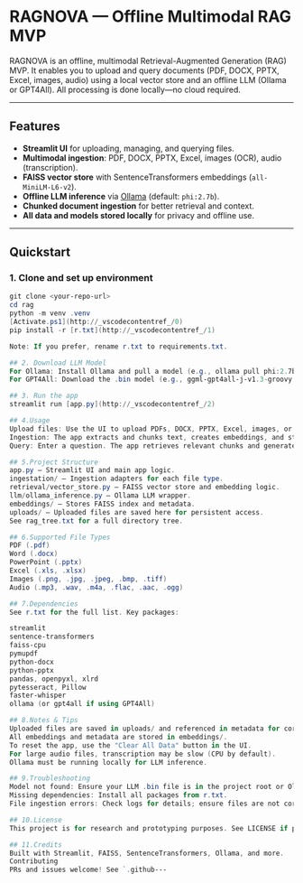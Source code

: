 # RAGNOVA — Offline Multimodal RAG MVP

RAGNOVA is an offline, multimodal Retrieval-Augmented Generation (RAG) MVP. It enables you to upload and query documents (PDF, DOCX, PPTX, Excel, images, audio) using a local vector store and an offline LLM (Ollama or GPT4All). All processing is done locally—no cloud required.

---

## Features

- **Streamlit UI** for uploading, managing, and querying files.
- **Multimodal ingestion**: PDF, DOCX, PPTX, Excel, images (OCR), audio (transcription).
- **FAISS vector store** with SentenceTransformers embeddings (`all-MiniLM-L6-v2`).
- **Offline LLM inference** via [Ollama](https://ollama.com/) (default: `phi:2.7b`).
- **Chunked document ingestion** for better retrieval and context.
- **All data and models stored locally** for privacy and offline use.

---

## Quickstart

### 1. Clone and set up environment

```powershell
git clone <your-repo-url>
cd rag
python -m venv .venv
[Activate.ps1](http://_vscodecontentref_/0)
pip install -r [r.txt](http://_vscodecontentref_/1)

Note: If you prefer, rename r.txt to requirements.txt.

## 2. Download LLM Model
For Ollama: Install Ollama and pull a model (e.g., ollama pull phi:2.7b).
For GPT4All: Download the .bin model (e.g., ggml-gpt4all-j-v1.3-groovy.bin) and place it in the project root.

## 3. Run the app
streamlit run [app.py](http://_vscodecontentref_/2)

## 4.Usage
Upload files: Use the UI to upload PDFs, DOCX, PPTX, Excel, images, or audio files.
Ingestion: The app extracts and chunks text, creates embeddings, and stores them in FAISS.
Query: Enter a question. The app retrieves relevant chunks and generates an answer using the offline LLM.

## 5.Project Structure
app.py — Streamlit UI and main app logic.
ingestation/ — Ingestion adapters for each file type.
retrieval/vector_store.py — FAISS vector store and embedding logic.
llm/ollama_inference.py — Ollama LLM wrapper.
embeddings/ — Stores FAISS index and metadata.
uploads/ — Uploaded files are saved here for persistent access.
See rag_tree.txt for a full directory tree.

## 6.Supported File Types
PDF (.pdf)
Word (.docx)
PowerPoint (.pptx)
Excel (.xls, .xlsx)
Images (.png, .jpg, .jpeg, .bmp, .tiff)
Audio (.mp3, .wav, .m4a, .flac, .aac, .ogg)

## 7.Dependencies
See r.txt for the full list. Key packages:

streamlit
sentence-transformers
faiss-cpu
pymupdf
python-docx
python-pptx
pandas, openpyxl, xlrd
pytesseract, Pillow
faster-whisper
ollama (or gpt4all if using GPT4All)

## 8.Notes & Tips
Uploaded files are saved in uploads/ and referenced in metadata for correct rendering.
All embeddings and metadata are stored in embeddings/.
To reset the app, use the "Clear All Data" button in the UI.
For large audio files, transcription may be slow (CPU by default).
Ollama must be running locally for LLM inference.

## 9.Troubleshooting
Model not found: Ensure your LLM .bin file is in the project root or Ollama is running with the correct model pulled.
Missing dependencies: Install all packages from r.txt.
File ingestion errors: Check logs for details; ensure files are not corrupted.

## 10.License
This project is for research and prototyping purposes. See LICENSE if present.

## 11.Credits
Built with Streamlit, FAISS, SentenceTransformers, Ollama, and more.
Contributing
PRs and issues welcome! See `.github---